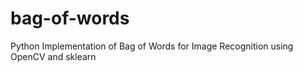 # bag-of-words
Python Implementation of Bag of Words for Image Recognition using OpenCV and sklearn
